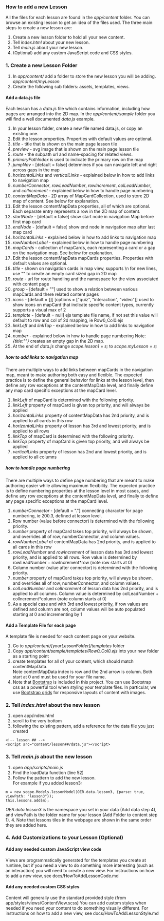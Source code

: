 ### How to add a new Lesson
All the files for each lesson are found in the *app/content* folder. 
You can browse an existing lesson to get an idea of the files used.
The three main steps to create a new lesson are:

1. Create a new lesson folder to hold all your new content. 
2. Tell *index.html* about your new lesson.
3. Tell *main.js* about your new lesson.
4. (Optional) add any custom JavaScript code and CSS styles.

### 1. Create a new Lesson Folder
1. In *app/content/* add a folder to store the new lesson you will be adding.
*app/content/myLesson*
2. Create the following sub folders: assets, templates, views.

#### Add a data.js file
Each lesson has a *data.js* file which contains information, including how pages 
are arranged into the 2D map.
In the *app/content/sample* folder you will find a well documented *data.js* example.

1. In your lesson folder, create a new file named data.js, or copy an existing one.
2. Edit the lesson properties. Properties with default values are optional.
  1. *title* - title that is shown on the main page lesson tile
  2. *preview* - svg image that is shown on the main page lesson tile
  3. *route* - the subpath url and name-spacing for related views.
  4. *primaryPathIndex* is used to indicate the primary row on the map
  5. *jumpNav* - [default = false] determines if you can navigate left and right across gaps in the map
  6. *horizontalLinks* and *verticalLinks* - explained below in how to add links to navigation map
  7. *numberConnector*, *rowLeadNumber*, *rowIncrement*, *colLeadNumber*, and *colIncrement* - explained below in how to handle page numbering
  8. *contentMapData* - 2D array of MapCardCollection, used to store 2D map of content. See below for explanation.
3. Edit the lesson contentMapData properties, all of which are optional. 
Each separate entry represents a row in the 2D map of content.
  1. *startNode* - [default = false] show start node in navigation Map before first map card
  2. *endNode* - [default = false] show end node in navigation map after last map card
  3. *horizontalLinks* - explained below in how to add links to navigation map
  4. *rowNumberLabel* - explained below in how to handle page numbering
  5. *mapCards* - collection of mapCards, each representing a card or a gap on the navigation map. See below for explanation.
4. Edit the lesson contentMapData mapCards properties. Properties with default values are optional.
  1. *title* - shown on navigation cards in map view, supports \n for new lines, use "" to create an empty card sized gap in 2D map
  2. *route* - url for route handling and the namespace for the view associated with content page
  3. *group* - [default = ""] used to show a relation between various mapCards and there related content pages
  4. *icons* - [default = []] [options = ["quiz", "interaction", "video"]] used to show icons on mapCard that indicate specific content types, currently supports a visual max of 2
  5. *template* - [default = null] ejs template file name, if not set this value will default to row and col of 2d mapping, ie Row0_Col0.ejs
  6. *linkLeft* and *linkTop* - explained below in how to add links to navigation map
  7. *number* - explained below in how to handle page numbering
Note: *{title:""}* creates an empty gap in the 2D map.
5. At the end of *data.js* change *scope.lesson1 = s;* to *scope.myLesson = s;*

##### how to add links to navigation map
There are multiple ways to add links between mapCards in the navigation map, 
meant to make authoring both easy and flexible.
The expected practice is to define the general behavior for links at the lesson 
level, then define any row exceptions at the contentMapData level, and finally 
define any map card specific exceptions at the mapCard level.
1. *linkLeft* of mapCard is determined with the following priority.
  1. *linkLeft* property of mapCard is given top priority, and will always be applied
  2. *horizontalLinks* property of contentMapData has 2nd priority, and is applied to all cards in this row
  3. *horizontalLinks* property of lesson has 3rd and lowest priority, and is applied to all rows
2. *linkTop* of mapCard is determined with the following priority.
  1. *linkTop* property of mapCard is given top priority, and will always be applied
  2. *verticalLinks* property of lesson has 2nd and lowest priority, and is applied to all columns

##### how to handle page numbering
There are multiple ways to define page numbering that are meant to make authoring 
easier while allowing maximum flexibility.
The expected practice is to define numbering properties at the lesson level in 
most cases, and define any row exceptions at the contentMapData level, and finally 
to define any page specific exceptions at the mapCard level.
1. *numberConnector* - [default = "."] connecting character for page numbering, 
ie 200.3, defined at lesson level.
2. Row number (value before connector) is determined with the following priority.
  1. *number* property of mapCard takes top priority, will always be shown, and 
     overrides all of row, numberConnector, and column values.
  2. *rowNumberLabel* of contentMapData has 2nd priority, and is applied to all cards in this row
  3. *rowLeadNumber* and *rowIncrement* of lesson data has 3rd and lowest priority, 
     and is applied to all rows.  Row value is determined by rowLeadNumber + rowIncrement*row (note row starts at 0)
2. Column number (value after connector) is determined with the following priority.
  1. *number* property of mapCard takes top priority, will always be shown, and 
     overrides all of row, numberConnector, and column values.
  2. *colLeadNumber* and *colIncrement* of lesson data has 2nd priority, 
     and is applied to all columns.  Column value is determined by colLeadNumber + colIncrement*column (note column starts at 0)
  3. As a special case and with 3rd and lowest priority, if row values are defined 
     and column are not, column values will be auto populated starting at 0 and 
     incrementing by 1

#### Add a Template File for each page
A template file is needed for each content page on your website.

1. Go to *app/content/[yourLessonFolder]/templates* folder
2. Copy *app/content/sample/templates/Row0_Col0.ejs* into your new folder as a starting point
3. create templates for all of your content, which should match contentMapData.  
Note contentMapData index is row and the 2nd arrow is column. Both start at 0 
and must be used for your file name.
4. Note that [Bootstrap](http://getbootstrap.com/css/) is included in this project. 
You can use Bootstrap css as a powerful tool when styling your template files. 
In particular, we use [Bootstrap grids](https://getbootstrap.com/examples/grid/) 
for responsive layouts of content with images.

### 2. Tell *index.html* about the new lesson
1. open app/index.html
2. scroll to the very bottom
3. following the existing pattern, add a reference for the data file you just created
```
<!-- lesson ## --> 
<script src="content/lesson##/data.js"></script>
```

### 3. Tell *main.js* about the new lesson
1. open *app/scripts/main.js*
2. Find the loadData function (line 52)
3. Follow the pattern to add the new lesson.  
For example if you added lesson3:
```
m = new scope.Models.lessonModel(OER.data.lesson3, {parse: true, viewPath: "lesson3"});  
this.lessons.add(m);  
```
*OER.data.lesson3* is the namespace you set in your data (Add data step 4), 
and viewPath is the folder name for your lesson (Add Folder to content step 1).
4. Note that lessons tiles in the webpage are shown in the same order they are added here.


### 4. Add Customizations to your Lesson (Optional)

#### Add any needed custom JavaScript view code
Views are programmatically generated for the templates you create at runtime, 
but if you need a view to do something more interesting (such as an interaction) 
you will need to create a new view.
For instructions on how to add a new view, see docs/HowToAddLessonCode.md

#### Add any needed custom CSS styles
Content will generally use the standard provided style (from app/styles/views/ContentView.scss)
You can add custom styles when needed if you need your content to do something 
visually different.
For instructions on how to add a new view, see docs/HowToAddLessonStyle.md



